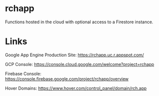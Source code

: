 # rchapp

Functions hosted in the cloud with optional access to a Firestore instance.

# Links

Google App Engine Production Site: https://rchapp.uc.r.appspot.com/

GCP Console: https://console.cloud.google.com/welcome?project=rchapp

Firebase Console: https://console.firebase.google.com/project/rchapp/overview

Hover Domains: https://www.hover.com/control_panel/domain/rch.app
